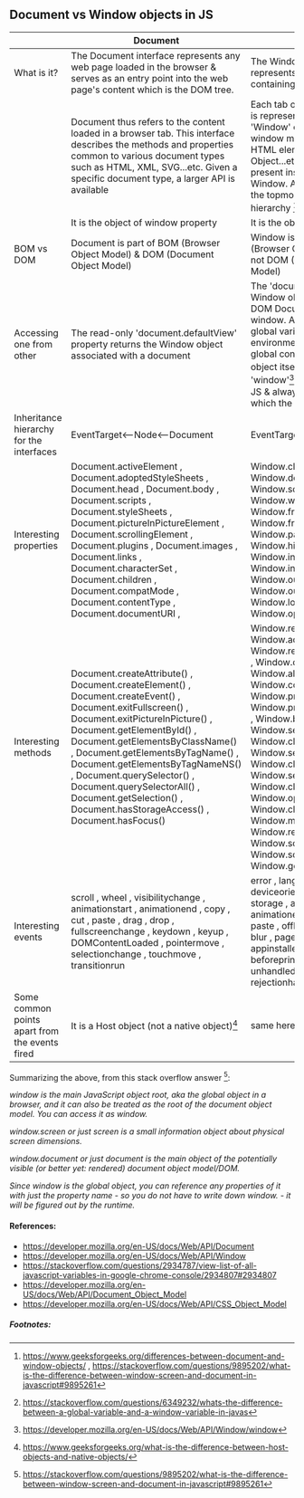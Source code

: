 ## Document vs Window objects in JS


||Document | Window |
|---|---|---|
What is it?|The Document interface represents any web page loaded in the browser & serves as an entry point into the web page's content which is the DOM tree.|The Window interface represents a window containing a DOM document|
||Document thus refers to the content loaded in a browser tab. This interface describes the methods and properties common to various document types such as HTML, XML, SVG...etc. Given a specific document type, a larger API is available|Each tab of a tabbed browser is represented by its own 'Window' object. Moreover, a window may be embedded in a HTML element such as iFrame, Object...etc of a document present inside a existing Window. A Window object is the topmost object of the DOM hierarchy [^1]|
||It is the object of window property|It is the object of browser|
|BOM vs DOM|Document is part of BOM (Browser Object Model) & DOM (Document Object Model)|Window is part of BOM (Browser Object Model) but not DOM (Document Object Model)|
|Accessing one from other|The read-only 'document.defaultView' property returns the Window object associated with a document | The 'document' property of a Window object points to the DOM Document loaded in that window. Also of interest is the global variable (for a browser environment in general, the global context is the window object itself [^2]) called 'window'[^3] which is exposed in JS & always refers to the tab in which the script is running |
Inheritance hierarchy for the interfaces| EventTarget<--Node<--Document|EventTarget<--Window|
|Interesting properties|Document.activeElement , Document.adoptedStyleSheets , Document.head , Document.body , Document.scripts , Document.styleSheets , Document.pictureInPictureElement , Document.scrollingElement , Document.plugins , Document.images , Document.links , Document.characterSet , Document.children , Document.compatMode , Document.contentType , Document.documentURI , |Window.closed , Window.document , Window.screen , Window.window , Window.frameElement , Window.frames , Window.parent , Window.history , Window.innerHeight , Window.innerWidth , Window.outerHeight , Window.outerWidth , Window.location , Window.opener|
|Interesting methods|Document.createAttribute() , Document.createElement() , Document.createEvent() , Document.exitFullscreen() , Document.exitPictureInPicture() , Document.getElementById() , Document.getElementsByClassName() , Document.getElementsByTagName() , Document.getElementsByTagNameNS() , Document.querySelector() , Document.querySelectorAll() , Document.getSelection() , Document.hasStorageAccess() , Document.hasFocus()|Window.reportError() , Window.addEventListener() , Window.removeEventListener() , Window.dispatchEvent() , Window.alert() , Window.confirm() , Window.prompt() , Window.print() , Window.stop() , Window.blur() , Window.setImmediate() , Window.clearImmediate() , Window.setInterval() , Window.clearInterval() , Window.setTimeout() , Window.clearTimeout() , Window.open() , Window.close() , Window.moveTo() , Window.resizeBy() , Window.scroll() , Window.scrollTo() , Window.getSelection()|
|Interesting events|scroll , wheel , visibilitychange , animationstart , animationend , copy , cut , paste , drag , drop , fullscreenchange , keydown , keyup , DOMContentLoaded , pointermove , selectionchange , touchmove , transitionrun|error , languagechange , deviceorientation , resize , storage , animationstart , animationend , copy , cut , paste , offline , online , focus , blur , pagehide , load , appinstalled , message , beforeprint , afterprint , unhandledrejection , rejectionhandled , transitionrun|
|Some common points apart from the events fired|It is a Host object (not a native object)[^4]|same here|



Summarizing the above, from this stack overflow answer [^5]:

_window is the main JavaScript object root, aka the global object in a browser, and it can also be treated as the root of the document object model. You can access it as window._

_window.screen or just screen is a small information object about physical screen dimensions._

_window.document or just document is the main object of the potentially visible (or better yet: rendered) document object model/DOM._

_Since window is the global object, you can reference any properties of it with just the property name - so you do not have to write down window. - it will be figured out by the runtime._


#### References:
* https://developer.mozilla.org/en-US/docs/Web/API/Document
* https://developer.mozilla.org/en-US/docs/Web/API/Window
* https://stackoverflow.com/questions/2934787/view-list-of-all-javascript-variables-in-google-chrome-console/2934807#2934807
* https://developer.mozilla.org/en-US/docs/Web/API/Document_Object_Model
* https://developer.mozilla.org/en-US/docs/Web/API/CSS_Object_Model

##### Footnotes:
[^1]: https://www.geeksforgeeks.org/differences-between-document-and-window-objects/ , https://stackoverflow.com/questions/9895202/what-is-the-difference-between-window-screen-and-document-in-javascript#9895261
[^2]: https://stackoverflow.com/questions/6349232/whats-the-difference-between-a-global-variable-and-a-window-variable-in-javas 
[^3]: https://developer.mozilla.org/en-US/docs/Web/API/Window/window
[^4]: https://www.geeksforgeeks.org/what-is-the-difference-between-host-objects-and-native-objects/
[^5]: https://stackoverflow.com/questions/9895202/what-is-the-difference-between-window-screen-and-document-in-javascript#9895261